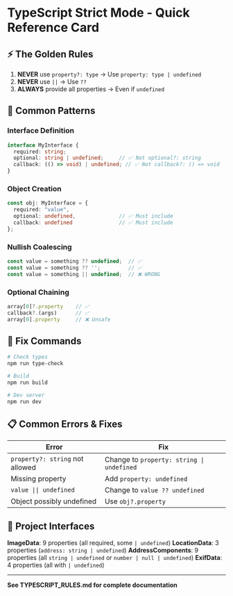# TypeScript Strict Mode - Quick Reference Card

## ⚡ The Golden Rules

1. **NEVER** use `property?: type` → Use `property: type | undefined`
2. **NEVER** use `||` → Use `??`
3. **ALWAYS** provide all properties → Even if `undefined`

## 🎯 Common Patterns

### Interface Definition
```typescript
interface MyInterface {
  required: string;
  optional: string | undefined;     // ✅ Not optional?: string
  callback: (() => void) | undefined; // ✅ Not callback?: () => void
}
```

### Object Creation
```typescript
const obj: MyInterface = {
  required: "value",
  optional: undefined,              // ✅ Must include
  callback: undefined               // ✅ Must include
};
```

### Nullish Coalescing
```typescript
const value = something ?? undefined;  // ✅
const value = something ?? '';         // ✅
const value = something || undefined;  // ❌ WRONG
```

### Optional Chaining
```typescript
array[0]?.property    // ✅
callback?.(args)      // ✅
array[0].property     // ❌ Unsafe
```

## 🔧 Fix Commands

```bash
# Check types
npm run type-check

# Build
npm run build

# Dev server
npm run dev
```

## 📋 Common Errors & Fixes

| Error | Fix |
|-------|-----|
| `property?: string` not allowed | Change to `property: string \| undefined` |
| Missing property | Add `property: undefined` |
| `value \|\| undefined` | Change to `value ?? undefined` |
| Object possibly undefined | Use `obj?.property` |

## 🎨 Project Interfaces

**ImageData**: 9 properties (all required, some `| undefined`)
**LocationData**: 3 properties (`address: string | undefined`)
**AddressComponents**: 9 properties (all `string | undefined` or `number | null | undefined`)
**ExifData**: 4 properties (all with `| undefined`)

---
**See TYPESCRIPT_RULES.md for complete documentation**
